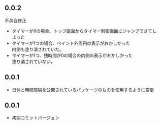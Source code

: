 ## 0.0.2

不具合修正
* タイマーが0の場合、トップ画面からタイマー制御画面にジャンプできてしまった
* タイマーが1つの場合、ペイント外周円の表示がおかしかった</br>
  内側も塗り潰されていた。
* タイマーが1つ、残時間が0の場合の内側の表示がおかしかった</br>
  塗り潰されていない。

## 0.0.1

* 日付と時間間隔を公開されているパッケージのものを使用するように変更

## 0.0.1

* 初期コミットバージョン